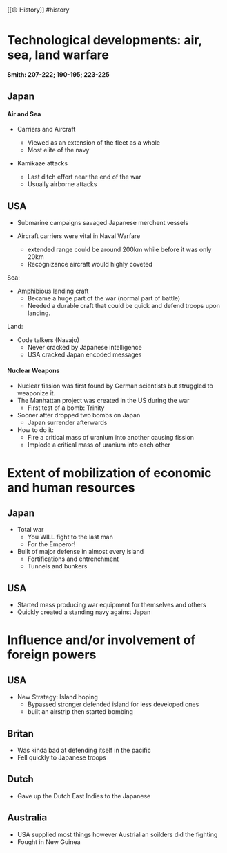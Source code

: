 [[🟡 History]] #history 

# Technological developments: air, sea, land warfare

#### Smith: 207-222; 190-195; 223-225

## Japan 
#### Air and Sea
- Carriers and Aircraft 
	- Viewed as an extension of the fleet as a whole 
	- Most elite of the navy 

- Kamikaze attacks
	- Last ditch effort near the end of the war 
	- Usually airborne attacks 
## USA 
- Submarine campaigns savaged Japanese merchent vessels 

- Aircraft carriers were vital in Naval Warfare 
	- extended range could be around 200km while before it was only 20km 
	- Recognizance aircraft would highly coveted 

Sea:
- Amphibious landing craft 
	- Became a huge part of the war (normal part of battle)
	- Needed a durable craft that could be quick and defend troops upon landing. 

Land:
- Code talkers (Navajo)
	- Never cracked by Japanese intelligence 
	- USA cracked Japan encoded messages 

#### Nuclear Weapons 
- Nuclear fission was first found by German scientists but struggled to weaponize it. 
- The Manhattan project was created in the US during the war 
	- First test of a bomb: Trinity 
- Sooner after dropped two bombs on Japan 
	- Japan surrender afterwards 
- How to do it:
	- Fire a critical mass of uranium into another causing fission 
	- Implode a critical mass of uranium into each other 


# Extent of mobilization of economic and human resources

## Japan 
- Total war 
	- You WILL fight to the last man 
	- For the Emperor!
- Built of major defense in almost every island 
	- Fortifications and entrenchment 
	- Tunnels and bunkers

## USA 
- Started mass producing war equipment for themselves and others 
- Quickly created a standing navy against Japan 


# Influence and/or involvement of foreign powers

## USA
- New Strategy: Island hoping 
	- Bypassed stronger defended island for less developed ones 
	- built an airstrip then started bombing 

## Britan 
- Was kinda bad at defending itself in the pacific 
- Fell quickly to Japanese troops 

## Dutch 
- Gave up the Dutch East Indies to the Japanese 

## Australia 
- USA supplied most things however Austrialian soilders did the fighting 
- Fought in New Guinea 